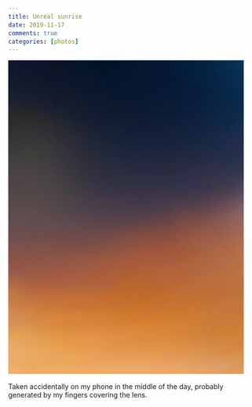 ```yaml
---  
title: Unreal sunrise  
date: 2019-11-17
comments: true  
categories: [photos]  
---  
```


<img src="/assets/images/articles/abstractsun.jpg" class="responsive"><br>


Taken accidentally on my phone in the middle of the day, probably generated by my fingers covering the lens.  
